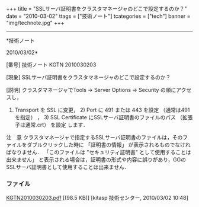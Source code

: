 ﻿+++
title = "SSLサーバ証明書をクラスタマネージャのどこで設定するのか？"
date = "2010-03-02"
ttags = ["技術ノート"]
tcategories = ["tech"]
banner = "img/technote.jpg"
+++

-----------------------------------------------------------------------------------------------------------------------------

*技術ノート

2010/03/02*


[番号]
技術ノート KGTN 2010030203

[現象]
SSLサーバ証明書をクラスタマネージャのどこで設定するのか？

[説明]
クラスタマネージャでTools → Server Options → Security の順にアクセスし，
1) Transport を SSL に変更， 2) Port に 491 または 443 を設定
（通常は491を指定） ， 3) SSL Certificate
にSSLサーバ証明書のファイルのパス （拡張子は通常.crt） を設定 します．

注　意
クラスタマネージャで指定するSSLサーバ証明書のファイルは，そのファイルをダブルクリックした時に
「証明書の情報」 が表示されるものでなければなりません． 「このファイルは
"セキュリティ証明書" として使用することは出来ません」
と表示される場合は，証明書の形式や内容に誤りがあり，GGのSSLサーバ証明書として使用することは出来ません．


### ファイル

 
 


[KGTN2010030203.pdf](http://techreport.kitasp.net/attachments/download/74/KGTN2010030203.pdf)
 [(98.5 KB)] [kitasp 技術センター, 2010/03/02
10:48]


 


 

